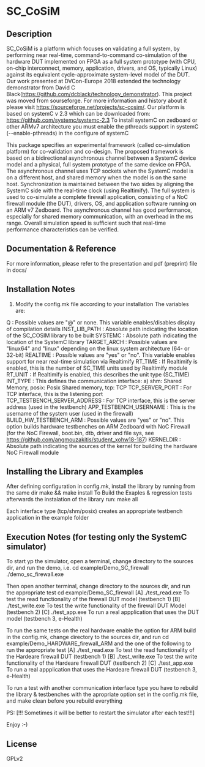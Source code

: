 # SC_CoSiM

Description
-----------
SC_CoSiM is a platform which focuses on validating a full system, by performing near real-time, command-to-command co-simulation of the hardware DUT implemented on FPGA as a full system prototype (with CPU, on-chip interconnect, memory, application, drivers, and OS, typically Linux) against its equivalent cycle-approximate system-level model of the DUT. Our work presented at DVCon-Europe 2018 extended the technology demonstrator from David C Black(https://github.com/dcblack/technology_demonstrator).
This project was moved from sourseforge. For more information and history about it please visit https://sourceforge.net/projects/sc-cosim/.
Our platform is based on systemC v 2.3 which can be downloaded from: https://github.com/systemc/systemc-2.3
To install systemC on zedboard or other ARMv7 architecture you must enable the pthreads support in systemC (--enable-pthreads) in the configure of systemC

This package specifies an experimental framework (called co-simulation platform) for co-validation and co-design. The proposed framework is based on a bidirectional asynchronous channel between a SystemC device model and a physical, full system prototype of the same device on FPGA. The asynchronous channel uses TCP sockets when the
SystemC model is on a different host, and shared memory when the model is on the same host.
Synchronization is maintained between the two sides by aligning the SystemC side with the real-time clock (using Realtimify). The full system is used to co-simulate a complete firewall application, consisting of a NoC firewall module (the DUT), drivers, OS, and application software running on an ARM v7 Zedboard. The asynchronous channel has good performance, especially for shared memory communication, with an overhead in the ms range. Overall simulation speed is sufficient such that real-time performance characteristics can be verified.

Documentation & Reference
-------------------------
For more information, please refer to the presentation and pdf (preprint) file in docs/

Installation Notes
-------------------

1) Modify the config.mk file according to your installation
The variables are:

Q                            : Possible values are "@" or none. This variable enables/disables display of compilation details
INST_LIB_PATH                : Absolute path indicating the location of the SC_COSIM library to be built
SYSTEMC                      : Absolute path indicating the location of the SystemC library
TARGET_ARCH                  : Possible values are "linux64" and "linux" depending on the linux system architecture (64- or 32-bit)
REALTIME                     : Possible values are "yes" or "no". This variable enables support for near real-time simulation via Realtimify
RT_TIME                      : If Realtimify is enabled, this is the number of SC_TIME units used by Realtimify module 
RT_UNIT                      : If Realtimify is enabled, this describes the unit type (SC_TIME)
INT_TYPE                     : This defines the communication interface: a) shm: Shared Memory, posix: Posix Shared memory, tcp: TCP
TCP_SERVER_PORT              : For TCP interface, this is the listening port
TCP_TESTBENCH_SERVER_ADDRESS : For TCP interface, this is the server address (used in the testbench)
APP_TESTBENCH_USERNAME       : This is the username of the system user (used in the firewall)
BUILD_HW_TESTBENCH_ARM       : Possible values are "yes" or "no". This option builds hardware testbenches on ARM Zedboard with NoC Firewall
			       (for the NoC Firewall, boot.bin, dtb, driver and file sys, see https://github.com/angmouzakitis/student_xohw18-187)
KERNELDIR                    : Absolute path indicating the sources of the kernel for building the hardware NoC Firewall module

Installing the Library and Examples
-----------------------------------
After defining configuration in config.mk, install the library by running from the same dir 
   make &&  make install
To Build the Exaples & regression tests afterwards the instalation of the library run:
    make all

Each interface type (tcp/shm/posix) creates an appropriate testbench application in the example folder

Execution Notes (for testing only the SystemC simulator)
---------------------------------------------------------
To start yp the simulator, open a terminal, change directory to the sources dir, and run the demo, i.e.
cd example/Demo_SC_firewall
./demo_sc_firewall.exe

Then open another terminal, change directory to the sources dir, and run the appropriate test
	cd example/Demo_SC_firewall
[A]   ./test_read.exe
	To test the read functionality of the firewall DUT model (testbench 1)
[B]   ./test_write.exe
	To test the write functionality of the firewall DUT Model (testbench 2)
[C]   ./test_app.exe
	To run a real appplication that uses the DUT model (testbench 3, e-Health)

To run the same tests on the real hardware enable the option for ARM build in the config.mk,
change directory to the sources dir, and run 
cd example/Demo_HARDWARE_firewall_ARM
and the one of the following to run the appropriate test
[A]   ./test_read.exe
	To test the read functionality of the Hardeare firewall DUT (testbench 1) 
[B]   ./test_write.exe
	To test the write functionality of the Hardeare firewall DUT (testbench 2)
[C]   ./test_app.exe
	To run a real appplication that uses the Hardeare firewall DUT (testbench 3, e-Health)
	
To run a test with another communication interface type you have to rebuild the library & testbenches 
with the apropriate option set in the config.mk file, and make clean before you rebuild everything

PS: [!!! Sometimes it will be better to restart the simulator after each test!!!]


Enjoy :-)

License
-------
GPLv2

